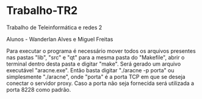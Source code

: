 # Trabalho-TR2
Trabalho de Teleinformática e redes 2

Alunos - Wanderlan Alves e Miguel Freitas

Para executar o programa é necessário mover todos os arquivos presentes nas pastas "lib", "src" e "qt" para a mesma pasta do "Makefile", 
abrir o terminal dentro desta pasta e digitar "make". Será gerado um arquivo executável "aracne.exe". Então basta digitar 
"./aracne -p porta" ou simplesmente "./aracne", onde "porta" é a porta TCP em que se deseja conectar o servidor proxy. Caso a porta
não seja fornecida será utilizada a porta 8228 como padrão.
